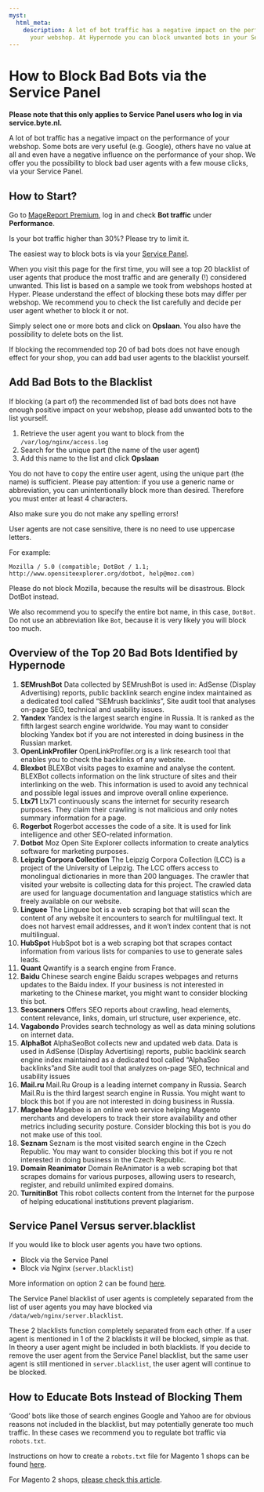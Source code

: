 ```yaml
---
myst:
  html_meta:
    description: A lot of bot traffic has a negative impact on the performance of
      your webshop. At Hypernode you can block unwanted bots in your Service Panel.
---
```


<!-- source: https://support.hypernode.com/en/support/solutions/articles/48001163357-how-to-block-bad-bots-via-the-service-panel/ -->

# How to Block Bad Bots via the Service Panel

**Please note that this only applies to Service Panel users who log in via service.byte.nl.**

A lot of bot traffic has a negative impact on the performance of your webshop. Some bots are very useful (e.g. Google), others have no value at all and even have a negative influence on the performance of your shop. We offer you the possibility to block bad user agents with a few mouse clicks, via your Service Panel.

## How to Start?

Go to [MageReport Premium](https://www.magereport.com/), log in and check **Bot traffic** under **Performance**.

Is your bot traffic higher than 30%? Please try to limit it.

The easiest way to block bots is via your [Service Panel](https://service.byte.nl/protected/domein/info/menu/?tab=2).

When you visit this page for the first time, you will see a top 20 blacklist of user agents that produce the most traffic and are generally (!) considered unwanted. This list is based on a sample we took from webshops hosted at Hyper. Please understand the effect of blocking these bots may differ per webshop. We recommend you to check the list carefully and decide per user agent whether to block it or not.

Simply select one or more bots and click on **Opslaan**. You also have the possibility to delete bots on the list.

If blocking the recommended top 20 of bad bots does not have enough effect for your shop, you can add bad user agents to the blacklist yourself.

## Add Bad Bots to the Blacklist

If blocking (a part of) the recommended list of bad bots does not have enough positive impact on your webshop, please add unwanted bots to the list yourself.

1. Retrieve the user agent you want to block from the `/var/log/nginx/access.log`
1. Search for the unique part (the name of the user agent)
1. Add this name to the list and click **Opslaan**

You do not have to copy the entire user agent, using the unique part (the name) is sufficient. Please pay attention: if you use a generic name or abbreviation, you can unintentionally block more than desired. Therefore you must enter at least 4 characters.

Also make sure you do not make any spelling errors!

User agents are not case sensitive, there is no need to use uppercase letters.

For example:

`Mozilla / 5.0 (compatible; DotBot / 1.1; http://www.opensiteexplorer.org/dotbot, help@moz.com)`

Please do not block Mozilla, because the results will be disastrous. Block DotBot instead.

We also recommend you to specify the entire bot name, in this case, `DotBot`. Do not use an abbreviation like `Bot`, because it is very likely you will block too much.

## Overview of the Top 20 Bad Bots Identified by Hypernode

1. **SEMrushBot**
   Data collected by SEMrushBot is used in: AdSense (Display Advertising) reports, public backlink search engine index maintained as a dedicated tool called “SEMrush backlinks”, Site audit tool that analyses on-page SEO, technical and usability issues.
1. **Yandex**
   Yandex is the largest search engine in Russia. It is ranked as the fifth largest search engine worldwide. You may want to consider blocking Yandex bot if you are not interested in doing business in the Russian market.
1. **OpenLinkProfiler**
   OpenLinkProfiler.org is a link research tool that enables you to check the backlinks of any website.
1. **Blexbot**
   BLEXBot visits pages to examine and analyse the content. BLEXBot collects information on the link structure of sites and their interlinking on the web. This information is used to avoid any technical and possible legal issues and improve overall online experience.
1. **Ltx71**
   Ltx71 continuously scans the internet for security research purposes. They claim their crawling is not malicious and only notes summary information for a page.
1. **Rogerbot**
   Rogerbot accesses the code of a site. It is used for link intelligence and other SEO-related information.
1. **Dotbot**
   Moz Open Site Explorer collects information to create analytics software for marketing purposes.
1. **Leipzig Corpora Collection**
   The Leipzig Corpora Collection (LCC) is a project of the University of Leipzig. The LCC offers access to monolingual dictionaries in more than 200 languages. The crawler that visited your website is collecting data for this project. The crawled data are used for language documentation and language statistics which are freely available on our website.
1. **Linguee**
   The Linguee bot is a web scraping bot that will scan the content of any website it encounters to search for multilingual text. It does not harvest email addresses, and it won’t index content that is not multilingual.
1. **HubSpot**
   HubSpot bot is a web scraping bot that scrapes contact information from various lists for companies to use to generate sales leads.
1. **Quant**
   Qwantify is a search engine from France.
1. **Baidu**
   Chinese search engine Baidu scrapes webpages and returns updates to the Baidu index. If your business is not interested in marketing to the Chinese market, you might want to consider blocking this bot.
1. **Seoscanners**
   Offers SEO reports about crawling, head elements, content relevance, links, domain, url structure, user experience, etc.
1. **Vagabondo**
   Provides search technology as well as data mining solutions on internet data.
1. **AlphaBot**
   AlphaSeoBot collects new and updated web data. Data is used in AdSense (Display Advertising) reports, public backlink search engine index maintained as a dedicated tool called “AlphaSeo backlinks”and Site audit tool that analyzes on-page SEO, technical and usability issues
1. **Mail.ru**
   Mail.Ru Group is a leading internet company in Russia. Search Mail.Ru is the third largest search engine in Russia. You might want to block this bot if you are not interested in doing business in Russia.
1. **Magebee**
   Magebee is an online web service helping Magento merchants and developers to track their store availability and other metrics including security posture. Consider blocking this bot is you do not make use of this tool.
1. **Seznam**
   Seznam is the most visited search engine in the Czech Republic. You may want to consider blocking this bot if you re not interested in doing business in the Czech Republic.
1. **Domain Reanimator**
   Domain ReAnimator is a web scraping bot that scrapes domains for various purposes, allowing users to research, register, and rebuild unlimited expired domains.
1. **TurnitinBot**
   This robot collects content from the Internet for the purpose of helping educational institutions prevent plagiarism.

## Service Panel Versus server.blacklist

If you would like to block user agents you have two options.

- Block via the Service Panel
- Block via Nginx (`server.blacklist`)

More information on option 2 can be found [here](https://support.hypernode.com/en/hypernode/nginx/how-to-block-user-agents-and-referrer-sites).

The Service Panel blacklist of user agents is completely separated from the list of user agents you may have blocked via `/data/web/nginx/server.blacklist`.

These 2 blacklists function completely separated from each other. If a user agent is mentioned in 1 of the 2 blacklists it will be blocked, simple as that. In theory a user agent might be included in both blacklists. If you decide to remove the user agent from the Service Panel blacklist, but the same user agent is still mentioned in `server.blacklist`, the user agent will continue to be blocked.

## How to Educate Bots Instead of Blocking Them

‘Good’ bots like those of search engines Google and Yahoo are for obvious reasons not included in the blacklist, but may potentially generate too much traffic. In these cases we recommend you to regulate bot traffic via `robots.txt`.

Instructions on how to create a `robots.txt` file for Magento 1 shops can be found [here](https://support.hypernode.com/en/ecommerce/magento-1/how-to-create-a-robots-txt-for-your-magento-1-shop).

For Magento 2 shops, [please check this article](https://support.hypernode.com/en/ecommerce/magento-2/how-to-create-a-robots-txt-for-magento-2-x).
